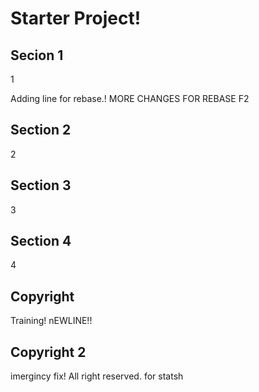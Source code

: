 # Starter Project!

## Secion 1

1

Adding line for rebase.!
MORE CHANGES FOR REBASE F2
## Section 2

2

## Section 3

3

## Section 4

4

## Copyright

Training!
nEWLINE!!

## Copyright 2

imergincy fix!
All right reserved.
for statsh
